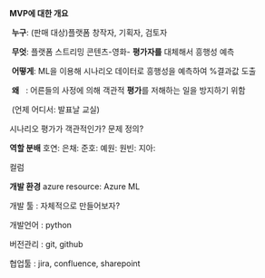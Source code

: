 **MVP에 대한 개요**

 **누구**: (판매 대상)플랫폼 창작자, 기획자, 검토자

 **무엇**: 플랫폼 스트리밍 콘텐츠-영화- **평가자를** 대체해서 흥행성 예측

 **어떻게**: ML을 이용해 시나리오 데이터로 흥행성을 예측하여 %결과값 도출

 **왜**   : 어른들의 사정에 의해 객관적 **평가**를 저해하는 일을 방지하기 위함

 (언제 어디서: 발표날 교실)

시나리오 평가가 객관적인가? 문제 정의?

**역할 분배**
호연: 
은채: 
준호: 
예원: 
원빈: 
지아: 

컬럼

**개발 환경**
azure resource: Azure ML

개발 툴 : 자체적으로 만들어보자?

개발언어 : python

버전관리 : git, github

협업툴 : jira, confluence, sharepoint


